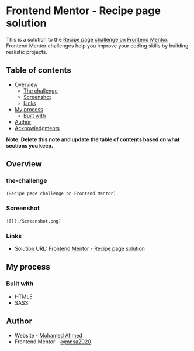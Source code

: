 # Frontend Mentor - Recipe page solution

This is a solution to the [Recipe page challenge on Frontend Mentor](https://www.frontendmentor.io/challenges/recipe-page-KiTsR8QQKm). Frontend Mentor challenges help you improve your coding skills by building realistic projects.

## Table of contents

- [Overview](#overview)
  - [The challenge](#the-challenge)
  - [Screenshot](#screenshot)
  - [Links](#links)
- [My process](#my-process)
  - [Built with](#built-with)
- [Author](#author)
- [Acknowledgments](#acknowledgments)

**Note: Delete this note and update the table of contents based on what sections you keep.**

## Overview

### the-challenge

    (Recipe page challenge on Frontend Mentor)

### Screenshot

    ![](./Screenshot.png)

### Links

- Solution URL: [Frontend Mentor - Recipe page solution](https://mnsa2020.github.io/Frontend-Mentor---Recipe-page-solution/)

## My process

### Built with

- HTML5
- SASS

## Author

- Website - [Mohamed Ahmed](https://)
- Frontend Mentor - [@mnsa2020](https://www.frontendmentor.io/profile/mnsa2020)
